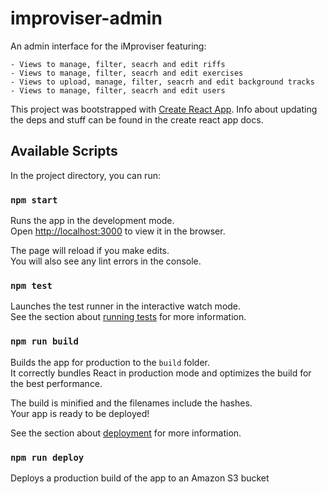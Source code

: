 # improviser-admin

An admin interface for the iMproviser featuring:

    - Views to manage, filter, seacrh and edit riffs
    - Views to manage, filter, seacrh and edit exercises
    - Views to upload, manage, filter, seacrh and edit background tracks
    - Views to manage, filter, seacrh and edit users
 
This project was bootstrapped with [Create React App](https://github.com/facebook/create-react-app).
Info about updating the deps and stuff can be found in the create react app docs.

## Available Scripts

In the project directory, you can run:

### `npm start`

Runs the app in the development mode.<br>
Open [http://localhost:3000](http://localhost:3000) to view it in the browser.

The page will reload if you make edits.<br>
You will also see any lint errors in the console.

### `npm test`

Launches the test runner in the interactive watch mode.<br>
See the section about [running tests](https://facebook.github.io/create-react-app/docs/running-tests) for more information.

### `npm run build`

Builds the app for production to the `build` folder.<br>
It correctly bundles React in production mode and optimizes the build for the best performance.

The build is minified and the filenames include the hashes.<br>
Your app is ready to be deployed!

See the section about [deployment](https://facebook.github.io/create-react-app/docs/deployment) for more information.

### `npm run deploy`

Deploys a production build of the app to an Amazon S3 bucket
